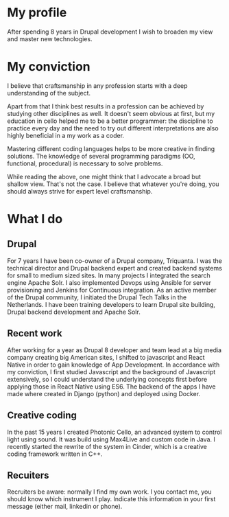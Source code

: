 # My profile

After spending 8 years in Drupal development I wish to broaden my view and master new technologies.

# My conviction

I believe that craftsmanship in any profession starts with a deep understanding of the subject.

Apart from that I think best results in a profession can be achieved by studying other disciplines as well. It doesn't seem obvious at first, but my education in cello helped me to be a better programmer: the discipline to practice every day and the need to try out different interpretations are also highly beneficial in a my work as a coder.

Mastering different coding languages helps to be more creative in finding solutions. The knowledge of several programming paradigms (OO, functional, procedural) is necessary to solve problems.

While reading the above, one might think that I advocate a broad but shallow view. That's not the case. I believe that whatever you're doing, you should always strive for expert level craftsmanship.

# What I do

## Drupal

For 7 years I have been co-owner of a Drupal company, Triquanta. I was the technical director and Drupal backend expert and created backend systems for small to medium sized sites.
In many projects I integrated the search engine Apache Solr.
I also implemented Devops using Ansible for server provisioning and Jenkins for Continuous integration.
As an active member of the Drupal community, I initiated the Drupal Tech Talks in the Netherlands.
I have been training developers to learn Drupal site building, Drupal backend development and Apache Solr.

## Recent work

After working for a year as Drupal 8 developer and team lead at a big media company creating big American sites,
I shifted to javascript and React Native in order to gain knowledge of App Development.
In accordance with my conviction, I first studied Javascript and the background of Javascript extensively, so I could understand
the underlying concepts first before applying those in React Native using ES6.
The backend of the apps I have made where created in Django (python) and deployed using Docker.

## Creative coding

In the past 15 years I created Photonic Cello, an advanced system to control light using sound.
It was build using Max4Live and custom code in Java. I recently started the rewrite of the system in Cinder, which
is a creative coding framework written in C++.


## Recuiters
Recruiters be aware: normally I find my own work. I you contact me, you should know which instrument I play. Indicate this information in your first message (either mail, linkedin or phone).
